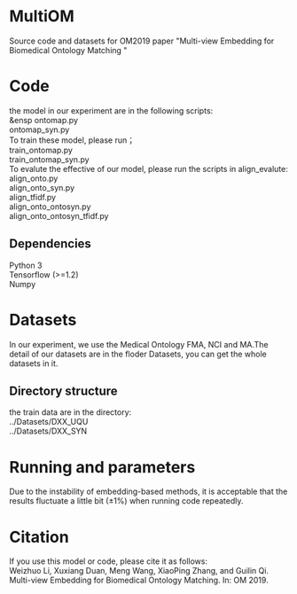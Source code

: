 # MultiOM
Source code and datasets for OM2019 paper "Multi-view Embedding for Biomedical Ontology Matching "
# Code
the model in our experiment are in the following scripts:  
&ensp ontomap.py  
  ontomap_syn.py  
To train these model, please run；  
  train_ontomap.py  
  train_ontomap_syn.py  
To evalute the effective of our model, please run the scripts in align_evalute:  
  align_onto.py  
  align_onto_syn.py  
  align_tfidf.py  
  align_onto_ontosyn.py  
  align_onto_ontosyn_tfidf.py  
## Dependencies
  Python 3  
  Tensorflow (>=1.2)  
  Numpy
# Datasets
In our experiment, we use the Medical Ontology FMA, NCI and MA.The detail of our datasets are in the floder Datasets, you can get the whole datasets in it.
## Directory structure
the train data are in the directory:  
  ../Datasets/DXX_UQU  
  ../Datasets/DXX_SYN  

# Running and parameters
Due to the instability of embedding-based methods, it is acceptable that the results fluctuate a little bit (±1%) when running code repeatedly.
# Citation
If you use this model or code, please cite it as follows:  
Weizhuo Li, Xuxiang Duan, Meng Wang, XiaoPing Zhang, and Guilin Qi. Multi-view Embedding for Biomedical Ontology Matching. In: OM 2019.
